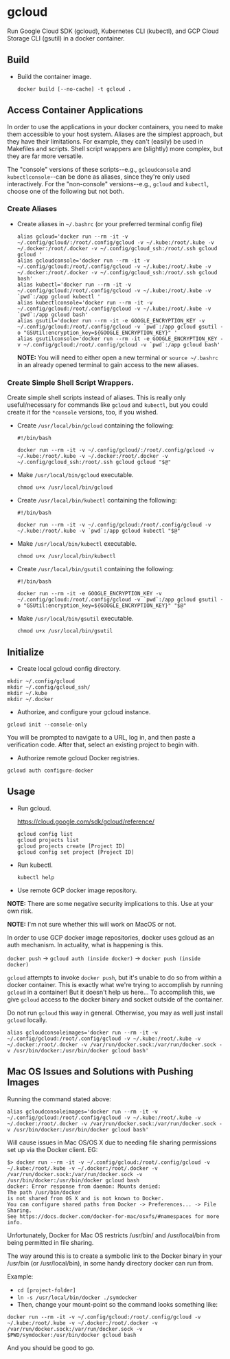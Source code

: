 # gcloud

Run Google Cloud SDK (gcloud), Kubernetes CLI (kubectl), and GCP Cloud Storage CLI (gsutil) in a docker container.

## Build

* Build the container image.

  ```
  docker build [--no-cache] -t gcloud .
  ```

## Access Container Applications

In order to use the applications in your docker containers, you need to make them accessible to your host system.  Aliases are the simplest approach, but they have their limitations.  For example, they can't (easily) be used in Makefiles and scripts.  Shell script wrappers are (slightly) more complex, but they are far more versatile.

The "console" versions of these scripts--e.g., `gcloudconsole` and `kubectlconsole`--can be done as aliases, since they're only used interactively.  For the "non-console" versions--e.g., `gcloud` and `kubectl`, choose one of the following but not both.

### Create Aliases

* Create aliases in `~/.bashrc` (or your preferred terminal config file)

  ```
  alias gcloud='docker run --rm -it -v ~/.config/gcloud/:/root/.config/gcloud -v ~/.kube:/root/.kube -v ~/.docker:/root/.docker -v ~/.config/gcloud_ssh:/root/.ssh gcloud gcloud '
  alias gcloudconsole='docker run --rm -it -v ~/.config/gcloud:/root/.config/gcloud -v ~/.kube:/root/.kube -v ~/.docker:/root/.docker -v ~/.config/gcloud_ssh:/root/.ssh gcloud bash'
  alias kubectl='docker run --rm -it -v ~/.config/gcloud:/root/.config/gcloud -v ~/.kube:/root/.kube -v `pwd`:/app gcloud kubectl '
  alias kubectlconsole='docker run --rm -it -v ~/.config/gcloud:/root/.config/gcloud -v ~/.kube:/root/.kube -v `pwd`:/app gcloud bash'
  alias gsutil='docker run --rm -it -e GOOGLE_ENCRYPTION_KEY -v ~/.config/gcloud:/root/.config/gcloud -v `pwd`:/app gcloud gsutil -o "GSUtil:encryption_key=${GOOGLE_ENCRYPTION_KEY}" '
  alias gsutilconsole='docker run --rm -it -e GOOGLE_ENCRYPTION_KEY -v ~/.config/gcloud:/root/.config/gcloud -v `pwd`:/app gcloud bash'
  ```

  **NOTE:** You will need to either open a new terminal or `source ~/.bashrc` in an already opened terminal to
gain access to the new aliases.

### Create Simple Shell Script Wrappers.

Create simple shell scripts instead of aliases.  This is really only useful/necessary for commands like `gcloud` and `kubectl`, but you could create it for the `*console` versions, too, if you wished.

* Create `/usr/local/bin/gcloud` containing the following:

  ```
  #!/bin/bash

  docker run --rm -it -v ~/.config/gcloud/:/root/.config/gcloud -v ~/.kube:/root/.kube -v ~/.docker:/root/.docker -v ~/.config/gcloud_ssh:/root/.ssh gcloud gcloud "$@"
  ```

* Make `/usr/local/bin/gcloud` executable.

  ```
  chmod u+x /usr/local/bin/gcloud
  ```

* Create `/usr/local/bin/kubectl` containing the following:

  ```
  #!/bin/bash

  docker run --rm -it -v ~/.config/gcloud:/root/.config/gcloud -v ~/.kube:/root/.kube -v `pwd`:/app gcloud kubectl "$@"
  ```

* Make `/usr/local/bin/kubectl` executable.

  ```
  chmod u+x /usr/local/bin/kubectl
  ```

* Create `/usr/local/bin/gsutil` containing the following:

  ```
  #!/bin/bash

  docker run --rm -it -e GOOGLE_ENCRYPTION_KEY -v ~/.config/gcloud:/root/.config/gcloud -v `pwd`:/app gcloud gsutil -o "GSUtil:encryption_key=${GOOGLE_ENCRYPTION_KEY}" "$@"
  ```

* Make `/usr/local/bin/gsutil` executable.

  ```
  chmod u+x /usr/local/bin/gsutil
  ```

## Initialize

  * Create local gcloud config directory.

  ```
  mkdir ~/.config/gcloud
  mkdir ~/.config/gcloud_ssh/
  mkdir ~/.kube
  mkdir ~/.docker
  ```

  * Authorize, and configure your gcloud instance.

  ```
  gcloud init --console-only
  ```

  You will be prompted to navigate to a URL, log in, and then paste a verification code.  After
  that, select an existing project to begin with.

  * Authorize remote gcloud Docker registries.

  ```
  gcloud auth configure-docker
  ```

## Usage

* Run gcloud.

  https://cloud.google.com/sdk/gcloud/reference/

  ```
  gcloud config list
  gcloud projects list
  gcloud projects create [Project ID]
  gcloud config set project [Project ID]
  ```

* Run kubectl.

  ```
  kubectl help
  ```

* Use remote GCP docker image repository.

**NOTE:** There are some negative security implications to this.  Use at your own risk.

**NOTE:** I'm not sure whether this will work on MacOS or not.

In order to use GCP docker image repositories, docker uses gcloud as an auth mechanism.  In
actuality, what is happening is this.

`docker push` -> `gcloud auth (inside docker)` -> `docker push (inside docker)`

`gcloud` attempts to invoke `docker push`, but it's unable to do so from within a docker container.
This is exactly what we're trying to accomplish by running `gcloud` in a container!  But it doesn't
help us here...  To accomplish this, we give `gcloud` access to the docker binary and socket
outside of the container.

Do not run `gcloud` this way in general.  Otherwise, you may as well just install `gcloud` locally.

```
alias gcloudconsoleimages='docker run --rm -it -v ~/.config/gcloud:/root/.config/gcloud -v ~/.kube:/root/.kube -v ~/.docker:/root/.docker -v /var/run/docker.sock:/var/run/docker.sock -v /usr/bin/docker:/usr/bin/docker gcloud bash'
```

## Mac OS Issues and Solutions with Pushing Images

Running the command stated above:
```
alias gcloudconsoleimages='docker run --rm -it -v ~/.config/gcloud:/root/.config/gcloud -v ~/.kube:/root/.kube -v ~/.docker:/root/.docker -v /var/run/docker.sock:/var/run/docker.sock -v /usr/bin/docker:/usr/bin/docker gcloud bash'
```
Will cause issues in Mac OS/OS X due to needing file sharing permissions set up via the Docker client.
EG:
```
$> docker run --rm -it -v ~/.config/gcloud:/root/.config/gcloud -v ~/.kube:/root/.kube -v ~/.docker:/root/.docker -v /var/run/docker.sock:/var/run/docker.sock -v /usr/bin/docker:/usr/bin/docker gcloud bash
docker: Error response from daemon: Mounts denied:
The path /usr/bin/docker
is not shared from OS X and is not known to Docker.
You can configure shared paths from Docker -> Preferences... -> File Sharing.
See https://docs.docker.com/docker-for-mac/osxfs/#namespaces for more info.
```
Unfortunately, Docker for Mac OS restricts /usr/bin/ and /usr/local/bin from being permitted in file sharing.

The way around this is to create a symbolic link to the Docker binary in your /usr/bin (or /usr/local/bin), in some handy directory docker can run from.

Example:
- `cd [project-folder]`
- `ln -s /usr/local/bin/docker ./symdocker`
- Then, change your mount-point so the command looks something like:
```
docker run --rm -it -v ~/.config/gcloud:/root/.config/gcloud -v ~/.kube:/root/.kube -v ~/.docker:/root/.docker -v /var/run/docker.sock:/var/run/docker.sock -v $PWD/symdocker:/usr/bin/docker gcloud bash
```

And you should be good to go.
